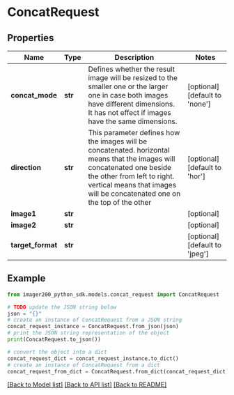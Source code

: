 # ConcatRequest


## Properties

Name | Type | Description | Notes
------------ | ------------- | ------------- | -------------
**concat_mode** | **str** | Defines whether the result image will be resized to the smaller one or the larger one in case both images have different dimensions. It has not effect if images have the same dimensions. | [optional] [default to 'none']
**direction** | **str** | This parameter defines how the images will be concatenated. horizontal means that the images will concatenated one beside the other from left to right. vertical means that images will be concatenated one on the top of the other | [optional] [default to 'hor']
**image1** | **str** |  | [optional] 
**image2** | **str** |  | [optional] 
**target_format** | **str** |  | [optional] [default to 'jpeg']

## Example

```python
from imager200_python_sdk.models.concat_request import ConcatRequest

# TODO update the JSON string below
json = "{}"
# create an instance of ConcatRequest from a JSON string
concat_request_instance = ConcatRequest.from_json(json)
# print the JSON string representation of the object
print(ConcatRequest.to_json())

# convert the object into a dict
concat_request_dict = concat_request_instance.to_dict()
# create an instance of ConcatRequest from a dict
concat_request_from_dict = ConcatRequest.from_dict(concat_request_dict)
```
[[Back to Model list]](../README.md#documentation-for-models) [[Back to API list]](../README.md#documentation-for-api-endpoints) [[Back to README]](../README.md)



